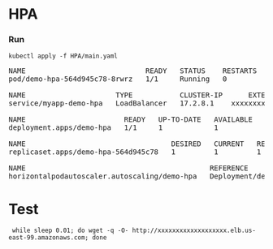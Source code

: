 # HPA

### Run
	kubectl apply -f HPA/main.yaml


<pre>
NAME                            READY   STATUS    RESTARTS   AGE
pod/demo-hpa-564d945c78-8rwrz   1/1     Running   0          115s

NAME                     TYPE           CLUSTER-IP      EXTERNAL-IP                                                                     PORT(S)        AGE
service/myapp-demo-hpa   LoadBalancer   17.2.8.1    xxxxxxxxxxxxxxxxxxx.elb.us-east-99.amazonaws.com   80:32566/TCP   112s

NAME                       READY   UP-TO-DATE   AVAILABLE   AGE
deployment.apps/demo-hpa   1/1     1            1           117s

NAME                                  DESIRED   CURRENT   READY   AGE
replicaset.apps/demo-hpa-564d945c78   1         1         1       117s

NAME                                           REFERENCE             TARGETS   MINPODS   MAXPODS   REPLICAS   AGE
horizontalpodautoscaler.autoscaling/demo-hpa   Deployment/demo-hpa   3%/50%    1         10        1          116s
</pre>



# Test
	 while sleep 0.01; do wget -q -O- http://xxxxxxxxxxxxxxxxxxx.elb.us-east-99.amazonaws.com; done
